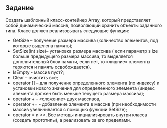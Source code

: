 ## Задание

Создать шаблонный класс-контейнер Array, который представляет собой динамический массив, позволяющий хранить объекты заданного типа. Класс должен реализовывать следующие функции:
* GetSize – получение размера массива (количество элементов, под которые выделена память);
* SetSize(int size)– установка размера массива ( если параметр s ize больше предыдущего размера массива, то выделяется дополнительный блок памяти, если нет, то «лишние» элементы теряются и память освобождается).
* IsEmpty - массив пуст?;
* Clear – очистить все;
* operator [] – для получение определенного элемента (по индексу) и
установки нового значения для определенного элемента (индекс
элемента должен быть меньше текущего размера массива);
* operator + – «сложение» двух массивов,
* operator += - добавление элемента в массив (при необходимости массив
увеличивается с помощью функции SetSize);
* operator = и <<.
Все методы инициализировать внутри класса (создать прототипы), а реализовать за его пределами.